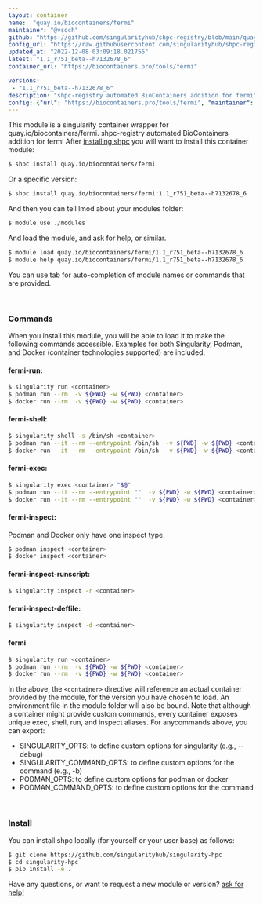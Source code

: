 ```yaml
---
layout: container
name:  "quay.io/biocontainers/fermi"
maintainer: "@vsoch"
github: "https://github.com/singularityhub/shpc-registry/blob/main/quay.io/biocontainers/fermi/container.yaml"
config_url: "https://raw.githubusercontent.com/singularityhub/shpc-registry/main/quay.io/biocontainers/fermi/container.yaml"
updated_at: "2022-12-08 03:09:18.021756"
latest: "1.1_r751_beta--h7132678_6"
container_url: "https://biocontainers.pro/tools/fermi"

versions:
 - "1.1_r751_beta--h7132678_6"
description: "shpc-registry automated BioContainers addition for fermi"
config: {"url": "https://biocontainers.pro/tools/fermi", "maintainer": "@vsoch", "description": "shpc-registry automated BioContainers addition for fermi", "latest": {"1.1_r751_beta--h7132678_6": "sha256:0fc81fba09a3d38d2888ede055023249e978247ad443b95517b855ddab570960"}, "tags": {"1.1_r751_beta--h7132678_6": "sha256:0fc81fba09a3d38d2888ede055023249e978247ad443b95517b855ddab570960"}, "docker": "quay.io/biocontainers/fermi"}
---
```


This module is a singularity container wrapper for quay.io/biocontainers/fermi.
shpc-registry automated BioContainers addition for fermi
After [installing shpc](#install) you will want to install this container module:


```bash
$ shpc install quay.io/biocontainers/fermi
```

Or a specific version:

```bash
$ shpc install quay.io/biocontainers/fermi:1.1_r751_beta--h7132678_6
```

And then you can tell lmod about your modules folder:

```bash
$ module use ./modules
```

And load the module, and ask for help, or similar.

```bash
$ module load quay.io/biocontainers/fermi/1.1_r751_beta--h7132678_6
$ module help quay.io/biocontainers/fermi/1.1_r751_beta--h7132678_6
```

You can use tab for auto-completion of module names or commands that are provided.

<br>

### Commands

When you install this module, you will be able to load it to make the following commands accessible.
Examples for both Singularity, Podman, and Docker (container technologies supported) are included.

#### fermi-run:

```bash
$ singularity run <container>
$ podman run --rm  -v ${PWD} -w ${PWD} <container>
$ docker run --rm  -v ${PWD} -w ${PWD} <container>
```

#### fermi-shell:

```bash
$ singularity shell -s /bin/sh <container>
$ podman run --it --rm --entrypoint /bin/sh  -v ${PWD} -w ${PWD} <container>
$ docker run --it --rm --entrypoint /bin/sh  -v ${PWD} -w ${PWD} <container>
```

#### fermi-exec:

```bash
$ singularity exec <container> "$@"
$ podman run --it --rm --entrypoint ""  -v ${PWD} -w ${PWD} <container> "$@"
$ docker run --it --rm --entrypoint ""  -v ${PWD} -w ${PWD} <container> "$@"
```

#### fermi-inspect:

Podman and Docker only have one inspect type.

```bash
$ podman inspect <container>
$ docker inspect <container>
```

#### fermi-inspect-runscript:

```bash
$ singularity inspect -r <container>
```

#### fermi-inspect-deffile:

```bash
$ singularity inspect -d <container>
```



#### fermi

```bash
$ singularity run <container>
$ podman run --rm  -v ${PWD} -w ${PWD} <container>
$ docker run --rm  -v ${PWD} -w ${PWD} <container>
```


In the above, the `<container>` directive will reference an actual container provided
by the module, for the version you have chosen to load. An environment file in the
module folder will also be bound. Note that although a container
might provide custom commands, every container exposes unique exec, shell, run, and
inspect aliases. For anycommands above, you can export:

 - SINGULARITY_OPTS: to define custom options for singularity (e.g., --debug)
 - SINGULARITY_COMMAND_OPTS: to define custom options for the command (e.g., -b)
 - PODMAN_OPTS: to define custom options for podman or docker
 - PODMAN_COMMAND_OPTS: to define custom options for the command

<br>

### Install

You can install shpc locally (for yourself or your user base) as follows:

```bash
$ git clone https://github.com/singularityhub/singularity-hpc
$ cd singularity-hpc
$ pip install -e .
```

Have any questions, or want to request a new module or version? [ask for help!](https://github.com/singularityhub/singularity-hpc/issues)